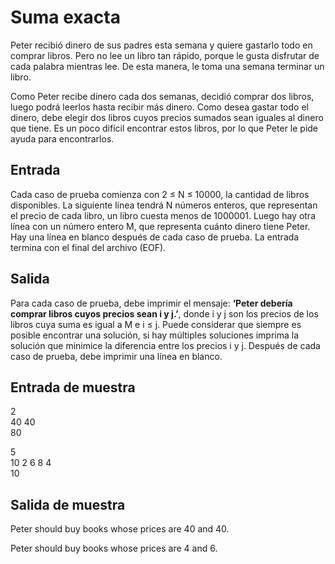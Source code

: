 # Suma exacta
Peter recibió dinero de sus padres esta semana y quiere gastarlo todo en comprar libros. Pero no lee un libro tan rápido, porque le gusta disfrutar de cada palabra mientras lee. De esta manera, le toma una semana terminar un libro.

Como Peter recibe dinero cada dos semanas, decidió comprar dos libros, luego podrá leerlos hasta recibir más dinero. Como desea gastar todo el dinero, debe elegir dos libros cuyos precios sumados sean iguales al dinero que tiene. Es un poco difícil encontrar estos libros, por lo que Peter le pide ayuda para encontrarlos.

## Entrada
Cada caso de prueba comienza con 2 ≤ N ≤ 10000, la cantidad de libros disponibles. La siguiente línea tendrá N números enteros, que representan el precio de cada libro, un libro cuesta menos de 1000001. Luego hay otra línea con un número entero M, que representa cuánto dinero tiene Peter. Hay una línea en blanco después de cada caso de prueba. La entrada termina con el final del archivo (EOF).

## Salida
Para cada caso de prueba, debe imprimir el mensaje: **‘Peter debería comprar libros cuyos precios sean i y j.’**, donde i y j son los precios de los libros cuya suma es igual a M e i ≤ j. Puede considerar que siempre es posible encontrar una solución, si hay múltiples soluciones imprima la solución que minimice la diferencia entre los precios i y j. Después de cada caso de prueba, debe imprimir una línea en blanco.

## Entrada de muestra
2 <br>
40 40 <br>
80

5 <br>
10 2 6 8 4 <br>
10

## Salida de muestra
Peter should buy books whose prices are 40 and 40.

Peter should buy books whose prices are 4 and 6.

